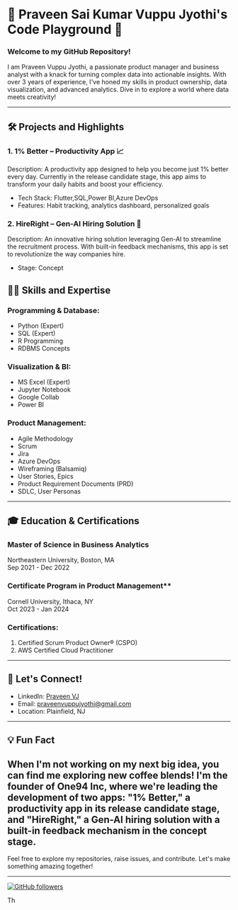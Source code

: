 # 🚀 Praveen Sai Kumar Vuppu Jyothi's Code Playground 🌟

### Welcome to my GitHub Repository!

I am Praveen Vuppu Jyothi, a passionate product manager and business analyst with a knack for turning complex data into actionable insights. With over 3 years of experience,
I've honed my skills in product ownership, data visualization, and advanced analytics. Dive in to explore a world where data meets creativity!

---

## 🛠️ Projects and Highlights

### 1. 1% Better – Productivity App 📈
Description: A productivity app designed to help you become just 1% better every day. Currently in the release candidate stage, 
this app aims to transform your daily habits and boost your efficiency.
- Tech Stack: Flutter,SQL,Power BI,Azure DevOps
- Features: Habit tracking, analytics dashboard, personalized goals

### 2. HireRight – Gen-AI Hiring Solution 🤖
Description: An innovative hiring solution leveraging Gen-AI to streamline the recruitment process. 
With built-in feedback mechanisms, this app is set to revolutionize the way companies hire.
- Stage: Concept
  

## 🧑‍💻 Skills and Expertise

### Programming & Database:
- Python (Expert)
- SQL (Expert)
- R Programming
- RDBMS Concepts

### Visualization & BI:
- MS Excel (Expert)
- Jupyter Notebook
- Google Collab
- Power BI

### Product Management:
- Agile Methodology
- Scrum
- Jira
- Azure DevOps
- Wireframing (Balsamiq)
- User Stories, Epics
- Product Requirement Documents (PRD)
- SDLC, User Personas

---

## 🎓 Education & Certifications

### Master of Science in Business Analytics
Northeastern University, Boston, MA  
Sep 2021 - Dec 2022

### Certificate Program in Product Management**
Cornell University, Ithaca, NY  
Oct 2023 - Jan 2024

### Certifications:
1. Certified Scrum Product Owner® (CSPO)
2. AWS Certified Cloud Practitioner

---

## 🌟 Let's Connect!

- LinkedIn: [Praveen VJ](https://www.linkedin.com/in/praveen-sai-kumar-vj/)
- Email: [praveenvuppujyothi@gmail.com](mailto:praveenvuppujyothi@gmail.com)
- Location: Plainfield, NJ

---

## 💡 Fun Fact

When I'm not working on my next big idea, you can find me exploring new coffee blends! I'm the founder of One94 Inc, where we're leading the development of two apps: "1% Better," a productivity app in its release candidate stage, and "HireRight," a Gen-AI hiring solution with a built-in feedback mechanism in the concept stage.
---

Feel free to explore my repositories, raise issues, and contribute. Let's make something amazing together!

---

[![GitHub followers](https://img.shields.io/github/followers/your-github-username?style=social)](https://github.com/your-github-username)


 Th

